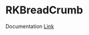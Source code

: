 # RKBreadCrumb

Documentation [Link](https://rezamagnet.github.io/RKBreadCrumb/documentation/rkbreadcrumb/)
